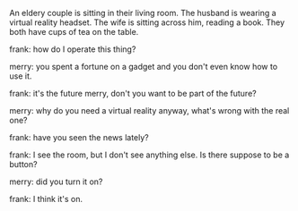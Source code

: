 An eldery couple is sitting in their living room. The husband is wearing a virtual reality headset. The wife is sitting across him, reading a book. They both have cups of tea on the table.

frank: how do I operate this thing?

merry: you spent a fortune on a gadget and you don't even know how to use it.

frank: it's the future merry, don't you want to be part of the future?

merry: why do you need a virtual reality anyway, what's wrong with the real one?

frank: have you seen the news lately?

frank: I see the room, but I don't see anything else. Is there suppose to be a button?

merry: did you turn it on?

frank: I think it's on.
